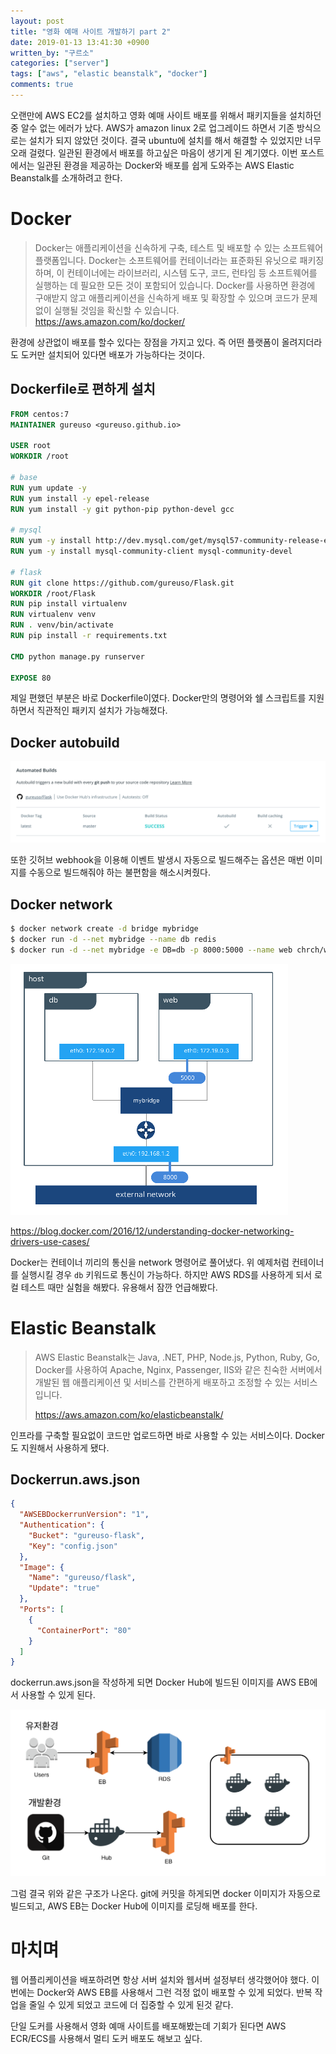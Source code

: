 ```yaml
---
layout: post
title: "영화 예매 사이트 개발하기 part 2"
date: 2019-01-13 13:41:30 +0900
written_by: "구르소"
categories: ["server"]
tags: ["aws", "elastic beanstalk", "docker"]
comments: true
---
```


오랜만에 AWS EC2를 설치하고 영화 예매 사이트 배포를 위해서 패키지들을 설치하던 중 알수 없는 에러가 났다.
AWS가 amazon linux 2로 업그레이드 하면서 기존 방식으로는 설치가 되지 않았던 것이다.
결국 ubuntu에 설치를 해서 해결할 수 있었지만 너무 오래 걸렸다.
일관된 환경에서 배포를 하고싶은 마음이 생기게 된 계기였다.
이번 포스트에서는 일관된 환경을 제공하는 Docker와 배포를 쉽게 도와주는 AWS Elastic Beanstalk를 소개하려고 한다.

# Docker

> Docker는 애플리케이션을 신속하게 구축, 테스트 및 배포할 수 있는 소프트웨어 플랫폼입니다. Docker는 소프트웨어를 컨테이너라는 표준화된 유닛으로 패키징하며, 이 컨테이너에는 라이브러리, 시스템 도구, 코드, 런타임 등 소프트웨어를 실행하는 데 필요한 모든 것이 포함되어 있습니다. Docker를 사용하면 환경에 구애받지 않고 애플리케이션을 신속하게 배포 및 확장할 수 있으며 코드가 문제없이 실행될 것임을 확신할 수 있습니다.
> https://aws.amazon.com/ko/docker/

환경에 상관없이 배포를 할수 있다는 장점을 가지고 있다.
즉 어떤 플랫폼이 올려지더라도 도커만 설치되어 있다면 배포가 가능하다는 것이다.

## Dockerfile로 편하게 설치

```dockerfile
FROM centos:7
MAINTAINER gureuso <gureuso.github.io>

USER root
WORKDIR /root

# base
RUN yum update -y
RUN yum install -y epel-release
RUN yum install -y git python-pip python-devel gcc

# mysql
RUN yum -y install http://dev.mysql.com/get/mysql57-community-release-el7-11.noarch.rpm
RUN yum -y install mysql-community-client mysql-community-devel

# flask
RUN git clone https://github.com/gureuso/Flask.git
WORKDIR /root/Flask
RUN pip install virtualenv
RUN virtualenv venv
RUN . venv/bin/activate
RUN pip install -r requirements.txt

CMD python manage.py runserver

EXPOSE 80
```

제일 편했던 부분은 바로 Dockerfile이였다.
Docker만의 명령어와 쉘 스크립트를 지원하면서 직관적인 패키지 설치가 가능해졌다.

## Docker autobuild

![create-the-cinema-homepage-part-2-01](/assets/images/create-the-cinema-homepage-part-2/01.png)

또한 깃허브 webhook을 이용해 이벤트 발생시 자동으로 빌드해주는 옵션은 매번 이미지를 수동으로 빌드해줘야 하는 불편함을 해소시켜줬다.

## Docker network

```sh
$ docker network create -d bridge mybridge
$ docker run -d --net mybridge --name db redis
$ docker run -d --net mybridge -e DB=db -p 8000:5000 --name web chrch/web
```

![create-the-cinema-homepage-part-2-02](/assets/images/create-the-cinema-homepage-part-2/02.png)

https://blog.docker.com/2016/12/understanding-docker-networking-drivers-use-cases/

Docker는 컨테이너 끼리의 통신을 network 명령어로 풀어냈다. 위 예제처럼 컨테이너를 실행시킬 경우 `db` 키워드로 통신이 가능하다.
하지만 AWS RDS를 사용하게 되서 로컬 테스트 때만 실험을 해봤다. 유용해서 잠깐 언급해봤다.

# Elastic Beanstalk

> AWS Elastic Beanstalk는 Java, .NET, PHP, Node.js, Python, Ruby, Go, Docker를 사용하여 Apache, Nginx, Passenger, IIS와 같은 친숙한 서버에서 개발된 웹 애플리케이션 및 서비스를 간편하게 배포하고 조정할 수 있는 서비스입니다.
>
> https://aws.amazon.com/ko/elasticbeanstalk/

인프라를 구축할 필요없이 코드만 업로드하면 바로 사용할 수 있는 서비스이다. Docker도 지원해서 사용하게 됐다.

## Dockerrun.aws.json

```json
{
  "AWSEBDockerrunVersion": "1",
  "Authentication": {
    "Bucket": "gureuso-flask",
    "Key": "config.json"
  },
  "Image": {
    "Name": "gureuso/flask",
    "Update": "true"
  },
  "Ports": [
    {
      "ContainerPort": "80"
    }
  ]
}
```

dockerrun.aws.json을 작성하게 되면 Docker Hub에 빌드된 이미지를 AWS EB에서 사용할 수 있게 된다.

![create-the-cinema-homepage-part-2-03](/assets/images/create-the-cinema-homepage-part-2/03.png)

그럼 결국 위와 같은 구조가 나온다. git에 커밋을 하게되면 docker 이미지가 자동으로 빌드되고, AWS EB는 Docker Hub에 이미지를 로딩해 배포를 한다.

# 마치며

웹 어플리케이션을 배포하려면 항상 서버 설치와 웹서버 설정부터 생각했어야 했다.
이번에는 Docker와 AWS EB를 사용해서 그런 걱정 없이 배포할 수 있게 되었다.
반복 작업을 줄일 수 있게 되었고 코드에 더 집중할 수 있게 된것 같다.

단일 도커를 사용해서 영화 예매 사이트를 배포해봤는데 기회가 된다면 AWS ECR/ECS를 사용해서 멀티 도커 배포도 해보고 싶다.